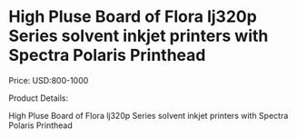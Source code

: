 # High Pluse Board of Flora lj320p Series solvent inkjet printers with Spectra Polaris Printhead

Price: USD:800-1000

Product Details:

High Pluse Board of Flora lj320p Series solvent inkjet printers with Spectra Polaris Printhead